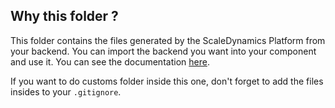 ## Why this folder ?

This folder contains the files generated by the ScaleDynamics Platform from your backend. You can import the backend you want into your component and use it. You can see the documentation [here](https://docs.scaledynamics.com/docs/use-in-browser-builder).

If you want to do customs folder inside this one, don't forget to add the files insides to your `.gitignore`.